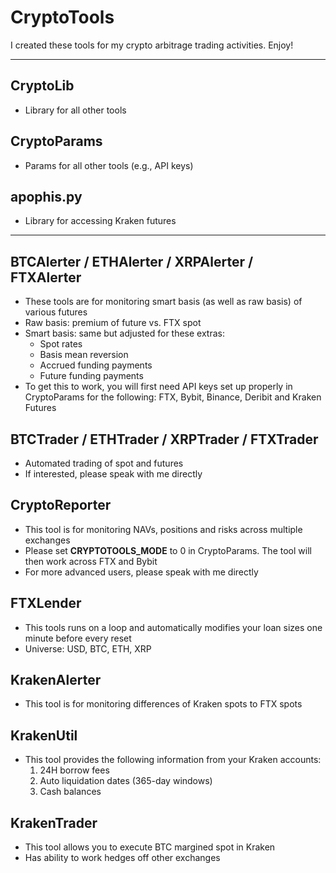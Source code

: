 # CryptoTools
I created these tools for my crypto arbitrage trading activities.  Enjoy!

---

## CryptoLib
- Library for all other tools

## CryptoParams
- Params for all other tools (e.g., API keys)

## apophis.py
- Library for accessing Kraken futures
---

## BTCAlerter / ETHAlerter / XRPAlerter / FTXAlerter
- These tools are for monitoring smart basis (as well as raw basis) of various futures
- Raw basis: premium of future vs. FTX spot
- Smart basis: same but adjusted for these extras:
	- Spot rates
	- Basis mean reversion
	- Accrued funding payments
	- Future funding payments
- To get this to work, you will first need API keys set up properly in CryptoParams for the following: FTX, Bybit, Binance, Deribit and Kraken Futures

## BTCTrader / ETHTrader / XRPTrader / FTXTrader
- Automated trading of spot and futures
- If interested, please speak with me directly

## CryptoReporter
- This tool is for monitoring NAVs, positions and risks across multiple exchanges
- Please set **CRYPTOTOOLS_MODE** to 0 in CryptoParams.  The tool will then work across FTX and Bybit
- For more advanced users, please speak with me directly

## FTXLender
- This tools runs on a loop and automatically modifies your loan sizes one minute before every reset
- Universe: USD, BTC, ETH, XRP

## KrakenAlerter
- This tool is for monitoring differences of Kraken spots to FTX spots

## KrakenUtil
- This tool provides the following information from your Kraken accounts:
  1. 24H borrow fees
  2. Auto liquidation dates (365-day windows)
  3. Cash balances

## KrakenTrader
- This tool allows you to execute BTC margined spot in Kraken
- Has ability to work hedges off other exchanges
